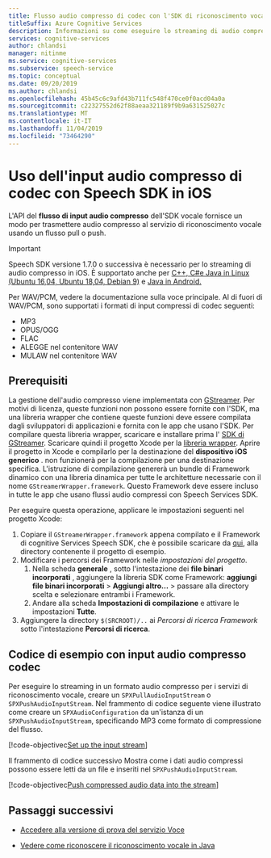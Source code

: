 ```yaml
---
title: Flusso audio compresso di codec con l'SDK di riconoscimento vocale in iOS-servizio riconoscimento vocale
titleSuffix: Azure Cognitive Services
description: Informazioni su come eseguire lo streaming di audio compresso in servizi vocali di Azure con l'SDK di riconoscimento vocale in iOS.
services: cognitive-services
author: chlandsi
manager: nitinme
ms.service: cognitive-services
ms.subservice: speech-service
ms.topic: conceptual
ms.date: 09/20/2019
ms.author: chlandsi
ms.openlocfilehash: 45b45c6c9afd43b711fc548f470ce0f0acd04a0a
ms.sourcegitcommit: c22327552d62f88aeaa321189f9b9a631525027c
ms.translationtype: MT
ms.contentlocale: it-IT
ms.lasthandoff: 11/04/2019
ms.locfileid: "73464290"
---
```

# <a name="using-codec-compressed-audio-input-with-the-speech-sdk-on-ios"></a>Uso dell'input audio compresso di codec con Speech SDK in iOS

L'API del **flusso di input audio compresso** dell'SDK vocale fornisce un modo per trasmettere audio compresso al servizio di riconoscimento vocale usando un flusso pull o push.

> [!IMPORTANT]
> Speech SDK versione 1.7.0 o successiva è necessario per lo streaming di audio compresso in iOS. È supportato anche per [ C++, C#e Java in Linux (Ubuntu 16,04, Ubuntu 18,04, Debian 9)](how-to-use-codec-compressed-audio-input-streams.md) e [Java in Android.](how-to-use-codec-compressed-audio-input-streams-android.md)

Per WAV/PCM, vedere la documentazione sulla voce principale.  Al di fuori di WAV/PCM, sono supportati i formati di input compressi di codec seguenti:

- MP3
- OPUS/OGG
- FLAC
- ALEGGE nel contenitore WAV
- MULAW nel contenitore WAV

## <a name="prerequisites"></a>Prerequisiti

La gestione dell'audio compresso viene implementata con [GStreamer](https://gstreamer.freedesktop.org).
Per motivi di licenza, queste funzioni non possono essere fornite con l'SDK, ma una libreria wrapper che contiene queste funzioni deve essere compilata dagli sviluppatori di applicazioni e fornita con le app che usano l'SDK.
Per compilare questa libreria wrapper, scaricare e installare prima l' [SDK di GStreamer](https://gstreamer.freedesktop.org/data/pkg/ios/1.16.0/gstreamer-1.0-devel-1.16.0-ios-universal.pkg).
Scaricare quindi il progetto Xcode per la [libreria wrapper](https://github.com/Azure-Samples/cognitive-services-speech-sdk/tree/master/samples/objective-c/ios/compressed-streams/GStreamerWrapper).
Aprire il progetto in Xcode e compilarlo per la destinazione del **dispositivo iOS generico** . non funzionerà per la compilazione per una destinazione specifica.
L'istruzione di compilazione genererà un bundle di Framework dinamico con una libreria dinamica per tutte le architetture necessarie con il nome `GStreamerWrapper.framework`.
Questo Framework deve essere incluso in tutte le app che usano flussi audio compressi con Speech Services SDK.

Per eseguire questa operazione, applicare le impostazioni seguenti nel progetto Xcode:

1. Copiare il `GStreamerWrapper.framework` appena compilato e il Framework di cognitive Services Speech SDK, che è possibile scaricare da [qui](https://aka.ms/csspeech/iosbinary), alla directory contenente il progetto di esempio.
1. Modificare i percorsi dei Framework nelle *impostazioni del progetto*.
    1. Nella scheda **generale** , sotto l'intestazione dei **file binari incorporati** , aggiungere la libreria SDK come Framework: **aggiungi file binari incorporati** > **Aggiungi altro...** > passare alla directory scelta e selezionare entrambi i Framework.
    1. Andare alla scheda **Impostazioni di compilazione** e attivare le impostazioni **Tutte**.
1. Aggiungere la directory `$(SRCROOT)/..` ai *Percorsi di ricerca Framework* sotto l'intestazione **Percorsi di ricerca**.

## <a name="example-code-using-codec-compressed-audio-input"></a>Codice di esempio con input audio compresso codec

Per eseguire lo streaming in un formato audio compresso per i servizi di riconoscimento vocale, creare un `SPXPullAudioInputStream` o `SPXPushAudioInputStream`.
Nel frammento di codice seguente viene illustrato come creare un `SPXAudioConfiguration` da un'istanza di un `SPXPushAudioInputStream`, specificando MP3 come formato di compressione del flusso.

[!code-objectivec[Set up the input stream](~/samples-cognitive-services-speech-sdk/samples/objective-c/ios/compressed-streams/CompressedStreamsSample/CompressedStreamsSample/ViewController.m?range=66-77&highlight=2-11)]

Il frammento di codice successivo Mostra come i dati audio compressi possono essere letti da un file e inseriti nel `SPXPushAudioInputStream`.

[!code-objectivec[Push compressed audio data into the stream](~/samples-cognitive-services-speech-sdk/samples/objective-c/ios/compressed-streams/CompressedStreamsSample/CompressedStreamsSample/ViewController.m?range=105-151&highlight=19-44)]

## <a name="next-steps"></a>Passaggi successivi

- [Accedere alla versione di prova del servizio Voce](https://azure.microsoft.com/try/cognitive-services/)
* [Vedere come riconoscere il riconoscimento vocale in Java](~/articles/cognitive-services/Speech-Service/quickstarts/speech-to-text-from-microphone.md?pivots=programming-language-java)
